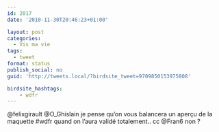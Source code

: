 ```yaml
---
id: 2017
date: '2010-11-30T20:46:23+01:00'

layout: post
categories:
  - Vis ma vie
tags:
  - tweet
format: status
publish_social: no
guid: 'http://tweets.local/?birdsite_tweet=9709850153975808'

birdsite_hashtags:
    - wdfr
---
```


@felixgirault @O\_Ghislain je pense qu’on vous balancera un aperçu de la maquette #wdfr quand on l’aura validé totalement.. cc @Fran6 non ?